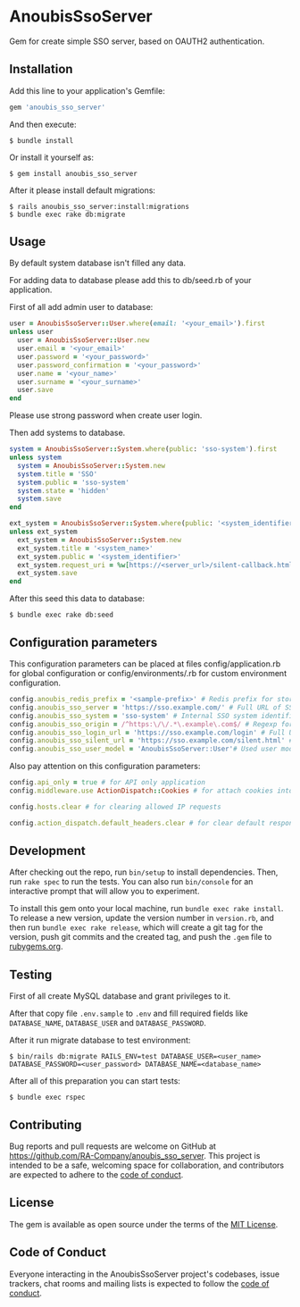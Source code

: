 # AnoubisSsoServer

Gem for create simple SSO server, based on OAUTH2 authentication.

## Installation

Add this line to your application's Gemfile:

```ruby
gem 'anoubis_sso_server'
```

And then execute:

    $ bundle install

Or install it yourself as:

    $ gem install anoubis_sso_server

After it please install default migrations:

    $ rails anoubis_sso_server:install:migrations
    $ bundle exec rake db:migrate

## Usage

By default system database isn't filled any data.

For adding data to database please add this to db/seed.rb of your application.

First of all add admin user to database:

```ruby
user = AnoubisSsoServer::User.where(email: '<your_email>').first
unless user
  user = AnoubisSsoServer::User.new
  user.email = '<your_email>'
  user.password = '<your_password>'
  user.password_confirmation = '<your_password>'
  user.name = '<your_name>'
  user.surname = '<your_surname>'
  user.save
end
```

Please use strong password when create user login.

Then add systems to database.

```ruby
system = AnoubisSsoServer::System.where(public: 'sso-system').first
unless system
  system = AnoubisSsoServer::System.new
  system.title = 'SSO'
  system.public = 'sso-system'
  system.state = 'hidden'
  system.save
end

ext_system = AnoubisSsoServer::System.where(public: '<system_identifier>').first
unless ext_system
  ext_system = AnoubisSsoServer::System.new
  ext_system.title = '<system_name>'
  ext_system.public = '<system_identifier>'
  ext_system.request_uri = %w[https://<server_url>/silent-callback.html https://<server_url>/callback]
  ext_system.save
end
```

After this seed this data to database:

    $ bundle exec rake db:seed

## Configuration parameters

This configuration parameters can be placed at files config/application.rb for global configuration or config/environments/<environment>.rb for custom environment configuration.

```ruby
config.anoubis_redis_prefix = '<sample-prefix>' # Redis prefix for store cache data (when many applications run in one physical server)
config.anoubis_sso_server = 'https://sso.example.com/' # Full URL of SSO server (*required)
config.anoubis_sso_system = 'sso-system' # Internal SSO system identifier (*required)
config.anoubis_sso_origin = /^https:\/\/.*\.example\.com$/ # Regexp for prevent CORS access from others domain (*required)
config.anoubis_sso_login_url = 'https://sso.example.com/login' # Full URL for login page. (By default calculate from config.anoubis_sso_server adding 'login') (*optional)
config.anoubis_sso_silent_url = 'https://sso.example.com/silent.html' # Full URL for silent refresh page. (By default calculate from config.anoubis_sso_server adding 'silent.html') (*optional)
config.anoubis_sso_user_model = 'AnoubisSsoServer::User'# Used user model. ()By default used AnoubisSsoServer::User model) (*optional)
```

Also pay attention on this configuration parameters:

```ruby
config.api_only = true # for API only application
config.middleware.use ActionDispatch::Cookies # for attach cookies into the API application

config.hosts.clear # for clearing allowed IP requests

config.action_dispatch.default_headers.clear # for clear default response headers 
```

## Development

After checking out the repo, run `bin/setup` to install dependencies. Then, run `rake spec` to run the tests. You can also run `bin/console` for an interactive prompt that will allow you to experiment.

To install this gem onto your local machine, run `bundle exec rake install`. To release a new version, update the version number in `version.rb`, and then run `bundle exec rake release`, which will create a git tag for the version, push git commits and the created tag, and push the `.gem` file to [rubygems.org](https://rubygems.org).

## Testing

First of all create MySQL database and grant privileges to it.

After that copy file `.env.sample` to `.env` and fill required fields like `DATABASE_NAME`, `DATABASE_USER` and `DATABASE_PASSWORD`.

After it run migrate database to test environment:

    $ bin/rails db:migrate RAILS_ENV=test DATABASE_USER=<user_name> DATABASE_PASSWORD=<user_password> DATABASE_NAME=<database_name>

After all of this preparation you can start tests:

    $ bundle exec rspec

## Contributing

Bug reports and pull requests are welcome on GitHub at https://github.com/RA-Company/anoubis_sso_server. This project is intended to be a safe, welcoming space for collaboration, and contributors are expected to adhere to the [code of conduct](https://github.com/RA-Company/anoubis_sso_server/blob/master/CODE_OF_CONDUCT.md).

## License

The gem is available as open source under the terms of the [MIT License](https://opensource.org/licenses/MIT).

## Code of Conduct

Everyone interacting in the AnoubisSsoServer project's codebases, issue trackers, chat rooms and mailing lists is expected to follow the [code of conduct](https://github.com/RA-Company/anoubis_sso_server/blob/master/CODE_OF_CONDUCT.md).
